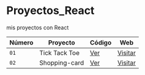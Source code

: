 # Proyectos_React
mis proyectos con React

| Número | Proyecto | Código | Web |
| --- | --- | --- | --- |
| `01` | Tick Tack Toe | [Ver](01-ticktacktoe) | [Visitar](https://tic-tac-toe-vz.netlify.app/) |
| `02` | Shopping-card | [Ver](02-shopping-card) | [Visitar](https://tic-tac-toe-vz.netlify.app/) |
